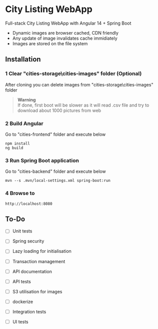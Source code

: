 # City Listing WebApp

Full-stack City Listing WebApp with Angular 14 + Spring Boot
- Dynamic images are browser cached, CDN friendly
- Any update of image invalidates cache immidiately
- Images are stored on the file system

## Installation

### 1 Clear "cities-storage\cities-images" folder (Optional)
After cloning you can delete images from "cities-storage\cities-images" folder
> **Warning**<br>
> If done, first boot will be slower as it will read .csv file and try to download about 1000 pictures from web

### 2 Build Angular
Go to "cities-frontend" folder and execute below
```
npm install
ng build
```
### 3 Run Spring Boot application
Go to "cities-backend" folder and execute below
```
mvn --s .mvn/local-settings.xml spring-boot:run
```
### 4 Browse to
```
http://localhost:8080
```

## To-Do

- [ ] Unit tests
- [ ] Spring security
- [ ] Lazy loading for initialisation
- [ ] Transaction management
- [ ] API documentation
- [ ] API tests
- [ ] S3 utilisation for images
- [ ] dockerize
- [ ] Integration tests
- [ ] UI tests


